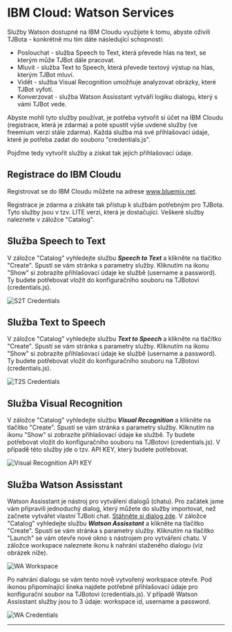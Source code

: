 # IBM Cloud: Watson Services

Služby Watson dostupné na IBM Cloudu využijete k tomu, abyste oživili TJBota - konkrétně mu tím dáte následující schopnosti:
* Poslouchat - služba Speech to Text, která převede hlas na text, se kterým může TJBot dále pracovat.
* Mluvit - služba Text to Speech, která převede textový výstup na hlas, kterým TJBot mluví.
* Vidět - služba Visual Recognition umožňuje analyzovat obrázky, které TJBot vyfotí.
* Konverzovat - služba Watson Assisstant vytváří logiku dialogu, který s vámi TJBot vede.

Abyste mohli tyto služby používat, je potřeba vytvořit si účet na IBM Cloudu (registrace, která je zdarma) a poté spustit výše uvdené služby (ve freemium verzi stále zdarma). Každá služba má své přihlašovací údaje, které je potřeba zadat do souboru "credentials.js".

Pojďme tedy vytvořit služby a získat tak jejich přihlašovací údaje. 

## Registrace do IBM Cloudu

Registrovat se do IBM Cloudu můžete na adrese www.bluemix.net.

Registrace je zdarma a získáte tak přístup k službám potřebným pro TJBota. Tyto služby jsou v tzv. LITE verzi, která je dostačující. Veškeré služby naleznete v záložce "Catalog". 

## Služba Speech to Text

V záložce "Catalog" vyhledejte službu _**Speech to Text**_ a klikněte na tlačítko "Create". Spustí se vám stránka s parametry služby. Kliknutím na ikonu "Show" si zobrazíte přihlašovací údaje ke službě (username a password). Ty budete potřebovat vložit do konfiguračního souboru na TJBotovi (credentials.js).

![S2T Credentials](https://raw.githubusercontent.com/tjbotcz/manuals/master/images/s2t-credentials.png)

## Služba Text to Speech

V záložce "Catalog" vyhledejte službu _**Text to Speech**_ a klikněte na tlačítko "Create". Spustí se vám stránka s parametry služby. Kliknutím na ikonu "Show" si zobrazíte přihlašovací údaje ke službě (username a password). Ty budete potřebovat vložit do konfiguračního souboru na TJBotovi (credentials.js).

![T2S Credentials](https://raw.githubusercontent.com/tjbotcz/manuals/master/images/t2s-credentials.png)

## Služba Visual Recognition

V záložce "Catalog" vyhledejte službu _**Visual Recognition**_ a klikněte na tlačítko "Create". Spustí se vám stránka s parametry služby. Kliknutím na ikonu "Show" si zobrazíte přihlašovací údaje ke službě. Ty budete potřebovat vložit do konfiguračního souboru na TJBotovi (credentials.js). V případě této služby jde o tzv. API KEY, který budete potřebovat.

![Visual Recognition API KEY](https://raw.githubusercontent.com/tjbotcz/manuals/master/images/visual-recognition-credentials.png)

## Služba Watson Assisstant

Watson Assisstant je nástroj pro vytváření dialogů (chatu). Pro začátek jsme vám připravili jednoduchý dialog, který můžete do služby importovat, než začnete vytvářet vlastní TJBotí chat.  [Stáhněte si dialog zde](https://drive.google.com/open?id=1-H3Tm_Le7OZP0Uzuw1moKFghC54GRycN). V záložce "Catalog" vyhledejte službu _**Watson Assisstant**_ a klikněte na tlačítko "Create". Spustí se vám stránka s parametry služby. Kliknutím na tlačítko "Launch" se vám otevře nové okno s nástrojem pro vytváření chatu. V záložce workspace naleznete ikonu k nahrání staženého dialogu (viz obrázek  níže).

![WA Workspace](https://raw.githubusercontent.com/tjbotcz/manuals/master/images/wa-workspace.png)

Po nahrání dialogu se vám tento nově vytvořený workspace otevře. Pod ikonou připomínající šneka najdete potřebné přihlašovací údaje pro konfigurační soubor na TJBotovi (credentials.js). V případě Watson Assisstant služby jsou to 3 údaje: workspace id, username a password.

![WA Credentials](https://raw.githubusercontent.com/tjbotcz/manuals/master/images/wa-credentials.png)

---



